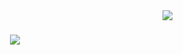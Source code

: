 <!--
<h1 align="center">Hi 👋, I'm Kamalipur</h1>
<h3 align="center">Good news is coming...</h3> -->

<!-- profile view count -->
<img align="right" src="https://komarev.com/ghpvc/?username=satftt7">

<!-- introduction -->
<h1 align="center">
  <a href="https://git.io/typing-svg">
    <img src="https://readme-typing-svg.herokuapp.com/?lines=Hi+I'm+Sat+👋;+Good+news+is+coming...;&center=true&size=30">
  </a>
</h1>
<!--
**satftt7/satftt7** is a ✨ _special_ ✨ repository because its `README.md` (this file) appears on your GitHub profile.

Here are some ideas to get you started:

- 🔭 I’m currently working on ...
- 🌱 I’m currently learning ...
- 👯 I’m looking to collaborate on ...
- 🤔 I’m looking for help with ...
- 💬 Ask me about ...
- 📫 How to reach me: ...
- 😄 Pronouns: ...
- ⚡ Fun fact: ...
-->
